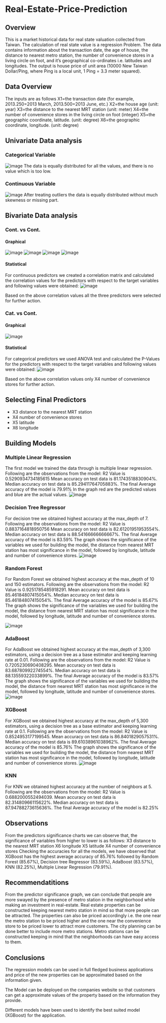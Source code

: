 # Real-Estate-Price-Prediction
## Overview
This is a market historical data for real state valuation collected from Taiwan. The calculation of real state value is a regression Problem. The data contains information about the transaction date, the age of house, the distance to nearest metro station, the number of convenience stores in a living circle on foot, and it’s geographical co-ordinates i.e. latitudes and longitudes.
The output is house price of unit area (10000 New Taiwan Dollar/Ping, where Ping is a local unit, 1 Ping = 3.3 meter squared).

## Data Overview
The inputs are as follows
X1=the transaction date (for example, 2013.250=2013 March, 2013.500=2013 June, etc.)
X2=the house age (unit: year)
X3=the distance to the nearest MRT station (unit: meter)
X4=the number of convenience stores in the living circle on foot (integer)
X5=the geographic coordinate, latitude. (unit: degree)
X6=the geographic coordinate, longitude. (unit: degree)

## Univariate Data analysis
### Categorical Variable
![image](https://user-images.githubusercontent.com/37978451/135767259-fde6d5b3-9b1c-4e19-a95a-cfc44dcde9cc.png)
The data is equally distributed for all the values, and there is no value which is too low.

### Continuous Variable
![image](https://user-images.githubusercontent.com/37978451/135767277-5f8e5fc0-477c-4d4c-b900-8f281c209100.png)
After treating outliers the data is equally distributed without much skewness or missing part.

## Bivariate Data analysis
### Cont. vs Cont.
#### Graphical
![image](https://user-images.githubusercontent.com/37978451/135767300-5d27310f-3f26-43fe-a08b-ef458a0db2d0.png)
![image](https://user-images.githubusercontent.com/37978451/135767301-0d248b69-6615-4cd0-af42-43742a15ec4a.png)
![image](https://user-images.githubusercontent.com/37978451/135767305-c9484490-c0ec-47f8-8a89-bb9ce9c21118.png)
![image](https://user-images.githubusercontent.com/37978451/135767306-48e61333-fa52-4a7d-9a22-ad8e78cb9583.png)

#### Statistical
For continuous predictors we created a correlation matrix and calculated the correlation values for the predictors with respect to the target variables and following values were obtained:
![image](https://user-images.githubusercontent.com/37978451/135767331-e2351fab-96c3-429f-b640-779dfd4b1364.png)

Based on the above correlation values all the three predictors were selected for further action.

### Cat. vs Cont.
#### Graphical
![image](https://user-images.githubusercontent.com/37978451/135767364-2a8e973a-6079-4664-8130-b037d15b6a26.png)
#### Statistical
For categorical predictors we used ANOVA test and calculated the P-Values for the predictors with respect to the target variables and following values were obtained:
![image](https://user-images.githubusercontent.com/37978451/135767384-35d1e67e-28fe-4187-9eea-fa4a543b444e.png)

Based on the above correlation values only X4 number of convenience stores for further action.

## Selecting Final Predictors
* X3 distance to the nearest MRT station
* X4 number of convenience stores
* X5 latitude
* X6 longitude

## Building Models
### Multiple Linear Regression
The first model we trained the data through is multiple linear regression.
Following are the observations from the model:
R2 Value is 0.5290934734185615
Mean accuracy on test data is 81.1743518830904%.
Median accuracy on test data is 85.29411764705883%.
The final Average accuracy of the model is 79.91%
In the graph red are the predicted values and blue are the actual values.
![image](https://user-images.githubusercontent.com/37978451/135767458-91bee732-d241-48f1-8faa-a5c35d7a75f7.png)

### Decision Tree Regressor
For decision tree we obtained highest accuracy at the max_depth of 7.
Following are the observations from the model:
R2 Value is 0.8837164818950756
Mean accuracy on test data is 82.61201951953554%.
Median accuracy on test data is 88.54166666666667%.
The final Average accuracy of the model is 83.59%
The graph shows the significance of the variables we used for building the model, the distance from nearest MRT station has most significance in the model, followed by longitude, latitude and number of convenience stores.
![image](https://user-images.githubusercontent.com/37978451/135767474-7479a4ba-fd75-482b-a96d-06ae528ce344.png)

### Random Forest
For Random Forest we obtained highest accuracy at the max_depth of 10 and 150 estimators.
Following are the observations from the model:
R2 Value is 0.9251785485918291.
Mean accuracy on test data is 85.46184807415054%.
Median accuracy on test data is 85.46184807415054%.
The final Average accuracy of the model is 85.67%
The graph shows the significance of the variables we used for building the model, the distance from nearest MRT station has most significance in the model, followed by longitude, latitude and number of convenience stores.

![image](https://user-images.githubusercontent.com/37978451/135767496-a1a4cbae-47ae-49da-b9f7-2583d6fd9c12.png)

### AdaBoost
For AdaBoost we obtained highest accuracy at the max_depth of 3,300 estimators, using a decision tree as a base estimator and keeping learning rate at 0.01.
Following are the observations from the model:
R2 Value is 0.7205230690408295.
Mean accuracy on test data is 83.68780992274554%.
Median accuracy on test data is 88.13559322033899%.
The final Average accuracy of the model is 83.57%
The graph shows the significance of the variables we used for building the model, the distance from nearest MRT station has most significance in the model, followed by longitude, latitude and number of convenience stores.
![image](https://user-images.githubusercontent.com/37978451/135767503-213f1348-5961-4a38-b62f-f726e7b6c86e.png)

### XGBoost
For XGBoost we obtained highest accuracy at the max_depth of 5,300 estimators, using a decision tree as a base estimator and keeping learning rate at 0.1.
Following are the observations from the model:
R2 Value is 0.8524953177199545.
Mean accuracy on test data is 86.8401829057531%.
Median accuracy on test data is 89.61038961038962%.
The final Average accuracy of the model is 85.76%
The graph shows the significance of the variables we used for building the model, the distance from nearest MRT station has most significance in the model, followed by longitude, latitude and number of convenience stores.
![image](https://user-images.githubusercontent.com/37978451/135767516-3a841bf4-a51c-4277-81dd-915c9e1792a9.png)

### KNN
For KNN we obtained highest accuracy at the number of neighbors at 5.
Following are the observations from the model:
R2 Value is 0.6882000552494039.
Mean accuracy on test data is 82.31480966115622%.
Median accuracy on test data is 87.94788273615636%.
The final Average accuracy of the model is 82.25%

## Observations
From the predictors significance charts we can observe that, the significance of variables from higher to lower is as follows:
X3 distance to the nearest MRT station
X6 longitude
X5 latitude
X4 number of convenience stores
Checking the accuracies for all the models, we have observed that XGBoost has the highest average accuracy of 85.76% followed by Random Forest (85.67%), Decision tree Regressor (83.59%), AdaBoost (83.57%), KNN (82.25%), Multiple Linear Regression (79.91%).

## Recommendatitions
From the predictor significance graph, we can conclude that people are more swayed by the presence of metro station in the neighborhood while making an investment in real-estate.
Real estate properties can be constructed keeping nearest metro station in mind so that more people can be attracted.
The properties can also be priced accordingly i.e. the one near the metro station to be priced higher and the one near the convenience store to be priced lower to attract more customers.
The city planning can be done better to include more metro stations. Metro stations can be constructed keeping in mind that the neighborhoods can have easy access to them.

## Conclusions
The regression models can be used in full fledged business applications and price of the new properties can be approximated based on the information given.

The Model can be deployed on the companies website so that customers can get a approximate values of the property based on the information they provide.

Different models have been used to identify the best suited model (XGBoost) for the application.
